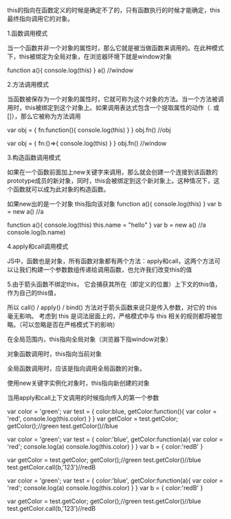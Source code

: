 this的指向在函数定义的时候是确定不了的，只有函数执行的时候才能确定，this最终指向调用它的对象。

1.函数调用模式

  当一个函数并非一个对象的属性时，那么它就是被当做函数来调用的。在此种模式下，this被绑定为全局对象，在浏览器环境下就是window对象

  function a(){
    console.log(this)
  }
  a() //window



2.方法调用模式

  当函数被保存为一个对象的属性时，它就可称为这个对象的方法。当一个方法被调用时，this被绑定到这个对象上。如果调用表达式包含一个提取属性的动作（. 或 []），那么它被称为方法调用

  var obj = {
    fn:function(){
      console.log(this)
    }
  }
  obj.fn() //obj

  var obj = {
    fn:()=>{
      console.log(this)
    }
  }
  obj.fn() //window

3.构造函数调用模式

  如果在一个函数前面加上new关键字来调用，那么就会创建一个连接到该函数的prototype成员的新对象，同时，this会被绑定到这个新对象上。这种情况下，这个函数就可以成为此对象的构造函数。

  如果new出的是一个对象 this指向该对象
  function a(){
    console.log(this)
  }
  var b = new a() //a

  function a(){
    console.log(this)
    this.name = "hello"
    <!-- return {} -->
  }
  var b = new a() //a
    console.log(b.name)

4.apply和call调用模式

  JS中，函数也是对象，所有函数对象都有两个方法：apply和call，这两个方法可以让我们构建一个参数数组传递给调用函数，也允许我们改变this的值

5.由于箭头函数不绑定this， 它会捕获其所在（即定义的位置）上下文的this值， 作为自己的this值，

  所以 call() / apply() / bind() 方法对于箭头函数来说只是传入参数，对它的 this 毫无影响。
  考虑到 this 是词法层面上的，严格模式中与 this 相关的规则都将被忽略。（可以忽略是否在严格模式下的影响）


在全局范围内，this指向全局对象（浏览器下指window对象）

对象函数调用时，this指向当前对象

全局函数调用时，应该是指向调用全局函数的对象。

使用new关键字实例化对象时，this指向新创建的对象

当用apply和call上下文调用的时候指向传入的第一个参数

var color = 'green';
var test = {
  color:blue,
  getColor:function(){
    var color = 'red',
    console.log(this.color)
  }
}
var getColor = test.getColor;
getColor();//green
test.getColor()//blue

var color = 'green';
var test = {
  color:'blue',
  getColor:function(a){
    var color = 'red';
    console.log(a)
    console.log(this.color)
  }
}
var b = {
  color:'redB'
}

var getColor = test.getColor;
getColor();//green
test.getColor()//blue
test.getColor.call(b,'123')//redB

var color = 'green';
var test = {
  color:'blue',
  getColor:function(a){
    var color = 'red';
    console.log(a)
    console.log(this.color)
  }
}
var b = {
  color:'redB'
}

var getColor = test.getColor;
getColor();//green
test.getColor()//blue
test.getColor.call(b,'123')//redB